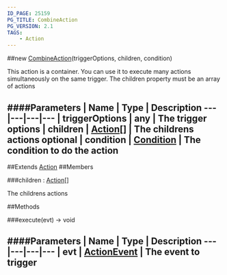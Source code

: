 ```yaml
---
ID_PAGE: 25159
PG_TITLE: CombineAction
PG_VERSION: 2.1
TAGS:
    - Action
---
```

##new [CombineAction](/classes/CombineAction)(triggerOptions, children, condition)




This action is a container. You can use it to execute many actions simultaneously on the same trigger. The children property must be an array of actions






####Parameters
 | Name | Type | Description
---|---|---|---
 | triggerOptions | any | The trigger options
 | children | [Action](/classes/Action)[] | The childrens actions
optional | condition | [Condition](/classes/Condition) | The condition to do the action
---

##Extends
 [Action](/classes/Action)
##Members

###children : [Action](/classes/Action)[]





The childrens actions















##Methods

###execute(evt) &rarr; void

####Parameters
 | Name | Type | Description
---|---|---|---
 | evt | [ActionEvent](/classes/ActionEvent) | The event to trigger
---
